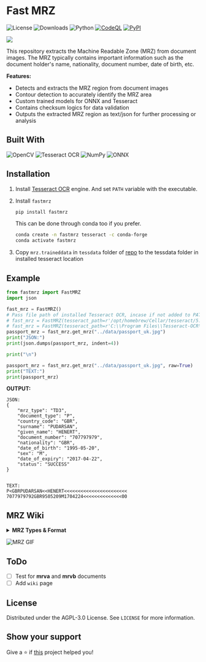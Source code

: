 # Fast MRZ

![License](https://img.shields.io/badge/license-AGPL%203.0-green)
![Downloads](https://static.pepy.tech/badge/fastmrz)
![Python](https://img.shields.io/badge/python-3.8%20%7C%203.9%20%7C%203.10%20%7C%203.11%20%7C%203.12-blue?logo=python)
[![CodeQL](https://github.com/sivakumar-mahalingam/fastmrz/actions/workflows/codeql.yml/badge.svg)](https://github.com/sivakumar-mahalingam/fastmrz/actions/workflows/codeql.yml)
[![PyPI](https://img.shields.io/pypi/v/fastmrz.svg)](https://pypi.org/project/fastmrz/)

<a href="https://github.com/sivakumar-mahalingam/fastmrz/" target="_blank">
    <img src="https://raw.githubusercontent.com/sivakumar-mahalingam/fastmrz/main/docs/FastMRZ.png" target="_blank" />
</a>

This repository extracts the Machine Readable Zone (MRZ) from document images. The MRZ typically contains important information such as the document holder's name, nationality, document number, date of birth, etc.

**️Features:**

- Detects and extracts the MRZ region from document images
- Contour detection to accurately identify the MRZ area
- Custom trained models for ONNX and Tesseract 
- Contains checksum logics for data validation
- Outputs the extracted MRZ region as text/json for further processing or analysis


## Built With

![OpenCV](https://img.shields.io/badge/OpenCV-27338e?style=for-the-badge&logo=OpenCV&logoColor=white)
![Tesseract OCR](https://img.shields.io/badge/Tesseract%20OCR-0F9D58?style=for-the-badge&logo=google&logoColor=white)
![NumPy](https://img.shields.io/badge/numpy-316192?style=for-the-badge&logo=numpy&logoColor=white)
![ONNX](https://img.shields.io/badge/ONNX-7B7B7B?style=for-the-badge&logo=onnx&logoColor=white)

## Installation


1. Install [Tesseract OCR](https://tesseract-ocr.github.io/tessdoc/Installation.html) engine. And set `PATH` variable with the executable. 

2. Install `fastmrz`
    ```bash
    pip install fastmrz
    ```
   This can be done through conda too if you prefer.

     ```bash
     conda create -n fastmrz tesseract -c conda-forge
     conda activate fastmrz
     ```

3. Copy `mrz.traineddata` in `tessdata` folder of [repo](https://github.com/sivakumar-mahalingam/fastmrz/raw/main/tessdata/mrz.traineddata) to the tessdata folder in installed tesseract location

## Example

```Python
from fastmrz import FastMRZ
import json

fast_mrz = FastMRZ()
# Pass file path of installed Tesseract OCR, incase if not added to PATH variable
# fast_mrz = FastMRZ(tesseract_path=r'/opt/homebrew/Cellar/tesseract/5.3.4_1/bin/tesseract') # Default path in Mac
# fast_mrz = FastMRZ(tesseract_path=r'C:\\Program Files\\Tesseract-OCR\\tesseract.exe') # Default path in Windows
passport_mrz = fast_mrz.get_mrz("../data/passport_uk.jpg")
print("JSON:")
print(json.dumps(passport_mrz, indent=4))

print("\n")

passport_mrz = fast_mrz.get_mrz("../data/passport_uk.jpg", raw=True)
print("TEXT:")
print(passport_mrz)
```

**OUTPUT:**
```Console
JSON:
{
    "mrz_type": "TD3",
    "document_type": "P",
    "country_code": "GBR",
    "surname": "PUDARSAN",
    "given_name": "HENERT",
    "document_number": "707797979",
    "nationality": "GBR",
    "date_of_birth": "1995-05-20",
    "sex": "M",
    "date_of_expiry": "2017-04-22",
    "status": "SUCCESS"
}


TEXT:
P<GBRPUDARSAN<<HENERT<<<<<<<<<<<<<<<<<<<<<<<
7077979792GBR9505209M1704224<<<<<<<<<<<<<<00
```

## MRZ Wiki

<details>
    <summary><b>MRZ Types & Format</b></summary>

The standard for MRZ code is strictly regulated and has to comply with [Doc 9303](https://www.icao.int/publications/pages/publication.aspx?docnum=9303). Machine Readable Travel Documents published by the International Civil Aviation Organization.

There are currently several types of ICAO standard machine-readable zones, which vary in the number of lines and characters in each line:

- TD-1 (e.g. citizen’s identification card, EU ID card, US Green Card): consists of 3 lines, 30 characters each.
- TD-2 (e.g. Romania ID, old type of German ID), and MRV-B (machine-readable visas type B — e.g. Schengen visa): consists of 2 lines, 36 characters each.
- TD-3 (all international passports, also known as MRP), and MRV-A (machine-readable visas type A — issued by the USA, Japan, China, and others): consist of 2 lines, 44 characters each.

Now, based on the example of a national passport, let us take a closer look at the MRZ composition.

![MRZ fields distribution](https://raw.githubusercontent.com/sivakumar-mahalingam/fastmrz/main/docs/mrz_fields_distribution.png)

</details>

![MRZ GIF](https://raw.githubusercontent.com/sivakumar-mahalingam/fastmrz/main/docs/mrz.gif)

## ToDo

- [ ] Test for **mrva** and **mrvb** documents
- [ ] Add `wiki` page

## License

Distributed under the AGPL-3.0 License. See `LICENSE` for more information.

## Show your support

Give a ⭐️ if <a href="https://github.com/sivakumar-mahalingam/fastmrz/">this</a> project helped you!

